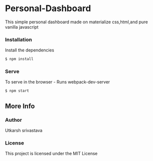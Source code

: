 # Personal-Dashboard

This simple personal dashboard made on materialize css,html,and pure vanilla javascript



### Installation

Install the dependencies

```sh
$ npm install
```

### Serve
To serve in the browser  - Runs webpack-dev-server

```sh
$ npm start
```
## More Info

### Author

Utkarsh srivastava


### License

This project is licensed under the MIT License
